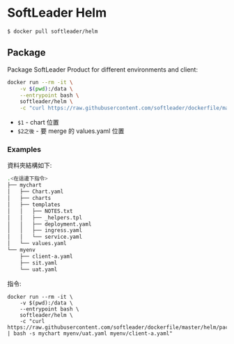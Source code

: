 # SoftLeader Helm

```
$ docker pull softleader/helm
```

## Package
Package SoftLeader Product for different environments and client:

```sh
docker run --rm -it \
	-v $(pwd):/data \
	--entrypoint bash \
	softleader/helm \
	-c "curl https://raw.githubusercontent.com/softleader/dockerfile/master/helm/package | bash -s $1 $2 $3..."
```

- `$1` - chart 位置
- `$2之後` - 要 merge 的 values.yaml 位置 

### Examples

資料夾結構如下:

```sh
.<在這邊下指令>
├── mychart
│   ├── Chart.yaml
│   ├── charts
│   ├── templates
│   │   ├── NOTES.txt
│   │   ├── _helpers.tpl
│   │   ├── deployment.yaml
│   │   ├── ingress.yaml
│   │   └── service.yaml
│   └── values.yaml
└── myenv
    ├── client-a.yaml
    ├── sit.yaml
    └── uat.yaml
```

指令:

```
docker run --rm -it \
	-v $(pwd):/data \
	--entrypoint bash \
	softleader/helm \
	-c "curl https://raw.githubusercontent.com/softleader/dockerfile/master/helm/package.sh | bash -s mychart myenv/uat.yaml myenv/client-a.yaml"
```

